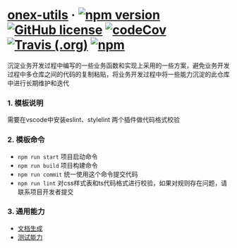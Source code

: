 # [onex-utils](https://unity-template.github.io/utils/index.html) &middot; [![npm version](https://img.shields.io/npm/v/onex-utils.svg?style=flat)](https://www.npmjs.com/package/onex-utils) [![GitHub license](https://img.shields.io/badge/license-MIT-blue.svg)](https://github.com/unity-template/utils/blob/master/LICENSE) [![codeCov](https://codecov.io/github/unity-template/utils/coverage.svg?branch=master)](https://codecov.io/gh/unity-template/utils) [![Travis (.org)](https://img.shields.io/travis/unity-template/utils)](https://www.travis-ci.org/github/unity-template/utils) [![npm](https://img.shields.io/npm/dt/onex-utils)](https://www.npmjs.com/package/onex-utils)

沉淀业务开发过程中编写的一些业务函数和实现上采用的一些方案，避免业务开发过程中多仓库之间的代码的复制粘贴，将业务开发过程中将一些能力沉淀的此仓库中进行长期维护和迭代

### 1. 模板说明
需要在vscode中安装eslint、stylelint 两个插件做代码格式校验

### 2. 模板命令
* `npm run start` 项目启动命令
* `npm run build` 项目构建命令
* `npm run commit` 统一使用这个命令提交代码
* `npm run lint` 对css样式表和ts代码格式进行校验，如果对规则存在问题，请联系项目开发者提交

### 3. 通用能力

* [文档生成](https://tsdoc.org/)
* [测试能力](https://jestjs.io/)

